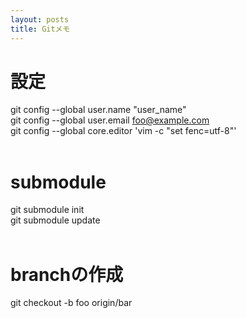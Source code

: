 ```yaml
---
layout: posts
title: Gitメモ 
---
```

# 設定   
git config --global user.name "user_name"    
git config --global user.email foo@example.com    
git config --global core.editor 'vim -c "set fenc=utf-8"'     
<br/>
# submodule
git submodule init   
git submodule update    
<br>
# branchの作成
git checkout -b foo origin/bar
